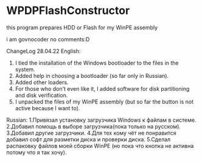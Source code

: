 # WPDPFlashConstructor
 this program prepares HDD or Flash for my WinPE assembly

i am govnocoder no comments:D

ChangeLog 28.04.22
English:
1. I tied the installation of the Windows bootloader to the files in the system.
2. Added help in choosing a bootloader (so far only in Russian).
3. Added other loaders.
4. For those who don't even like it, I added software for disk partitioning and disk verification.
5. I unpacked the files of my WinPE assembly (but so far the button is not active because I want to).


Russian:
1.Привязал установку загрузчика Windows к файлам в системе.
2.Добавил помощь в выборе загрузчика(пока только на русском).
3.Добавил другие загрузчики.
4.Для тех кому чёт не понравится добавил софт для разметки диска и проверки диска.
5.Сделал распаковку файлов моей сборки WinPE (но пока что кнопка не активна потому что я так хочу).
